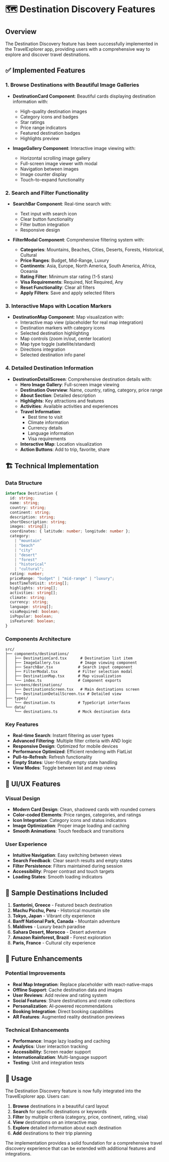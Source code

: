 # 🗺️ Destination Discovery Features

## Overview

The Destination Discovery feature has been successfully implemented in the TravelExplorer app, providing users with a comprehensive way to explore and discover travel destinations.

## ✅ Implemented Features

### 1. **Browse Destinations with Beautiful Image Galleries**

- **DestinationCard Component**: Beautiful cards displaying destination information with:

  - High-quality destination images
  - Category icons and badges
  - Star ratings
  - Price range indicators
  - Featured destination badges
  - Highlights preview

- **ImageGallery Component**: Interactive image viewing with:
  - Horizontal scrolling image gallery
  - Full-screen image viewer with modal
  - Navigation between images
  - Image counter display
  - Touch-to-expand functionality

### 2. **Search and Filter Functionality**

- **SearchBar Component**: Real-time search with:

  - Text input with search icon
  - Clear button functionality
  - Filter button integration
  - Responsive design

- **FilterModal Component**: Comprehensive filtering system with:
  - **Categories**: Mountains, Beaches, Cities, Deserts, Forests, Historical, Cultural
  - **Price Ranges**: Budget, Mid-Range, Luxury
  - **Continents**: Asia, Europe, North America, South America, Africa, Oceania
  - **Rating Filter**: Minimum star rating (1-5 stars)
  - **Visa Requirements**: Required, Not Required, Any
  - **Reset Functionality**: Clear all filters
  - **Apply Filters**: Save and apply selected filters

### 3. **Interactive Maps with Location Markers**

- **DestinationMap Component**: Map visualization with:
  - Interactive map view (placeholder for real map integration)
  - Destination markers with category icons
  - Selected destination highlighting
  - Map controls (zoom in/out, center location)
  - Map type toggle (satellite/standard)
  - Directions integration
  - Selected destination info panel

### 4. **Detailed Destination Information**

- **DestinationDetailScreen**: Comprehensive destination details with:
  - **Hero Image Gallery**: Full-screen image viewing
  - **Destination Overview**: Name, country, rating, category, price range
  - **About Section**: Detailed description
  - **Highlights**: Key attractions and features
  - **Activities**: Available activities and experiences
  - **Travel Information**:
    - Best time to visit
    - Climate information
    - Currency details
    - Language information
    - Visa requirements
  - **Interactive Map**: Location visualization
  - **Action Buttons**: Add to trip, favorite, share

## 🏗️ Technical Implementation

### Data Structure

```typescript
interface Destination {
  id: string;
  name: string;
  country: string;
  continent: string;
  description: string;
  shortDescription: string;
  images: string[];
  coordinates: { latitude: number; longitude: number };
  category:
    | "mountain"
    | "beach"
    | "city"
    | "desert"
    | "forest"
    | "historical"
    | "cultural";
  rating: number;
  priceRange: "budget" | "mid-range" | "luxury";
  bestTimeToVisit: string[];
  highlights: string[];
  activities: string[];
  climate: string;
  currency: string;
  language: string[];
  visaRequired: boolean;
  isPopular: boolean;
  isFeatured: boolean;
}
```

### Components Architecture

```
src/
├── components/destinations/
│   ├── DestinationCard.tsx      # Destination list item
│   ├── ImageGallery.tsx         # Image viewing component
│   ├── SearchBar.tsx           # Search input component
│   ├── FilterModal.tsx         # Filter selection modal
│   ├── DestinationMap.tsx      # Map visualization
│   └── index.ts                # Component exports
├── screens/destinations/
│   ├── DestinationsScreen.tsx   # Main destinations screen
│   └── DestinationDetailScreen.tsx # Detailed view
├── types/
│   └── destination.ts          # TypeScript interfaces
└── data/
    └── destinations.ts         # Mock destination data
```

### Key Features

- **Real-time Search**: Instant filtering as user types
- **Advanced Filtering**: Multiple filter criteria with AND logic
- **Responsive Design**: Optimized for mobile devices
- **Performance Optimized**: Efficient rendering with FlatList
- **Pull-to-Refresh**: Refresh functionality
- **Empty States**: User-friendly empty state handling
- **View Modes**: Toggle between list and map views

## 🎨 UI/UX Features

### Visual Design

- **Modern Card Design**: Clean, shadowed cards with rounded corners
- **Color-coded Elements**: Price ranges, categories, and ratings
- **Icon Integration**: Category icons and status indicators
- **Image Optimization**: Proper image loading and caching
- **Smooth Animations**: Touch feedback and transitions

### User Experience

- **Intuitive Navigation**: Easy switching between views
- **Search Feedback**: Clear search results and empty states
- **Filter Persistence**: Filters maintained during session
- **Accessibility**: Proper contrast and touch targets
- **Loading States**: Smooth loading indicators

## 📱 Sample Destinations Included

1. **Santorini, Greece** - Featured beach destination
2. **Machu Picchu, Peru** - Historical mountain site
3. **Tokyo, Japan** - Vibrant city experience
4. **Banff National Park, Canada** - Mountain adventure
5. **Maldives** - Luxury beach paradise
6. **Sahara Desert, Morocco** - Desert adventure
7. **Amazon Rainforest, Brazil** - Forest exploration
8. **Paris, France** - Cultural city experience

## 🚀 Future Enhancements

### Potential Improvements

- **Real Map Integration**: Replace placeholder with react-native-maps
- **Offline Support**: Cache destination data and images
- **User Reviews**: Add review and rating system
- **Social Features**: Share destinations and create collections
- **Personalization**: AI-powered recommendations
- **Booking Integration**: Direct booking capabilities
- **AR Features**: Augmented reality destination previews

### Technical Enhancements

- **Performance**: Image lazy loading and caching
- **Analytics**: User interaction tracking
- **Accessibility**: Screen reader support
- **Internationalization**: Multi-language support
- **Testing**: Unit and integration tests

## 🎯 Usage

The Destination Discovery feature is now fully integrated into the TravelExplorer app. Users can:

1. **Browse** destinations in a beautiful card layout
2. **Search** for specific destinations or keywords
3. **Filter** by multiple criteria (category, price, continent, rating, visa)
4. **View** destinations on an interactive map
5. **Explore** detailed information about each destination
6. **Add** destinations to their trip planning

The implementation provides a solid foundation for a comprehensive travel discovery experience that can be extended with additional features and integrations.
